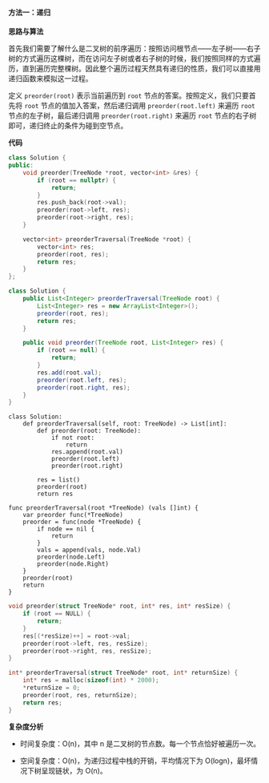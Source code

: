 ﻿#### [](https://leetcode.cn/problems/binary-tree-preorder-traversal/solution/er-cha-shu-de-qian-xu-bian-li-by-leetcode-solution//#方法一：递归)方法一：递归

**思路与算法**

首先我们需要了解什么是二叉树的前序遍历：按照访问根节点——左子树——右子树的方式遍历这棵树，而在访问左子树或者右子树的时候，我们按照同样的方式遍历，直到遍历完整棵树。因此整个遍历过程天然具有递归的性质，我们可以直接用递归函数来模拟这一过程。

定义 `preorder(root)` 表示当前遍历到 `root` 节点的答案。按照定义，我们只要首先将 `root` 节点的值加入答案，然后递归调用 `preorder(root.left)` 来遍历 `root` 节点的左子树，最后递归调用 `preorder(root.right)` 来遍历 `root` 节点的右子树即可，递归终止的条件为碰到空节点。

**代码**

```C++
class Solution {
public:
    void preorder(TreeNode *root, vector<int> &res) {
        if (root == nullptr) {
            return;
        }
        res.push_back(root->val);
        preorder(root->left, res);
        preorder(root->right, res);
    }

    vector<int> preorderTraversal(TreeNode *root) {
        vector<int> res;
        preorder(root, res);
        return res;
    }
};

```

```Java
class Solution {
    public List<Integer> preorderTraversal(TreeNode root) {
        List<Integer> res = new ArrayList<Integer>();
        preorder(root, res);
        return res;
    }

    public void preorder(TreeNode root, List<Integer> res) {
        if (root == null) {
            return;
        }
        res.add(root.val);
        preorder(root.left, res);
        preorder(root.right, res);
    }
}

```

```Python3
class Solution:
    def preorderTraversal(self, root: TreeNode) -> List[int]:
        def preorder(root: TreeNode):
            if not root:
                return
            res.append(root.val)
            preorder(root.left)
            preorder(root.right)
        
        res = list()
        preorder(root)
        return res

```

```Golang
func preorderTraversal(root *TreeNode) (vals []int) {
    var preorder func(*TreeNode)
    preorder = func(node *TreeNode) {
        if node == nil {
            return
        }
        vals = append(vals, node.Val)
        preorder(node.Left)
        preorder(node.Right)
    }
    preorder(root)
    return
}

```

```C
void preorder(struct TreeNode* root, int* res, int* resSize) {
    if (root == NULL) {
        return;
    }
    res[(*resSize)++] = root->val;
    preorder(root->left, res, resSize);
    preorder(root->right, res, resSize);
}

int* preorderTraversal(struct TreeNode* root, int* returnSize) {
    int* res = malloc(sizeof(int) * 2000);
    *returnSize = 0;
    preorder(root, res, returnSize);
    return res;
}

```

**复杂度分析**

-   时间复杂度：O(n)，其中 n 是二叉树的节点数。每一个节点恰好被遍历一次。

-   空间复杂度：O(n)，为递归过程中栈的开销，平均情况下为 O(log⁡n)，最坏情况下树呈现链状，为 O(n)。

